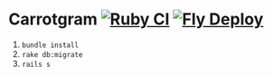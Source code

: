 # Carrotgram [![Ruby CI](https://github.com/larouxn/carrotgram/actions/workflows/ruby-ci.yml/badge.svg?branch=main)](https://github.com/larouxn/carrotgram/actions/workflows/ruby-ci.yml) [![Fly Deploy](https://github.com/larouxn/carrotgram/actions/workflows/deploy.yml/badge.svg)](https://github.com/larouxn/carrotgram/actions/workflows/deploy.yml)

1. `bundle install`
2. `rake db:migrate`
3. `rails s`
